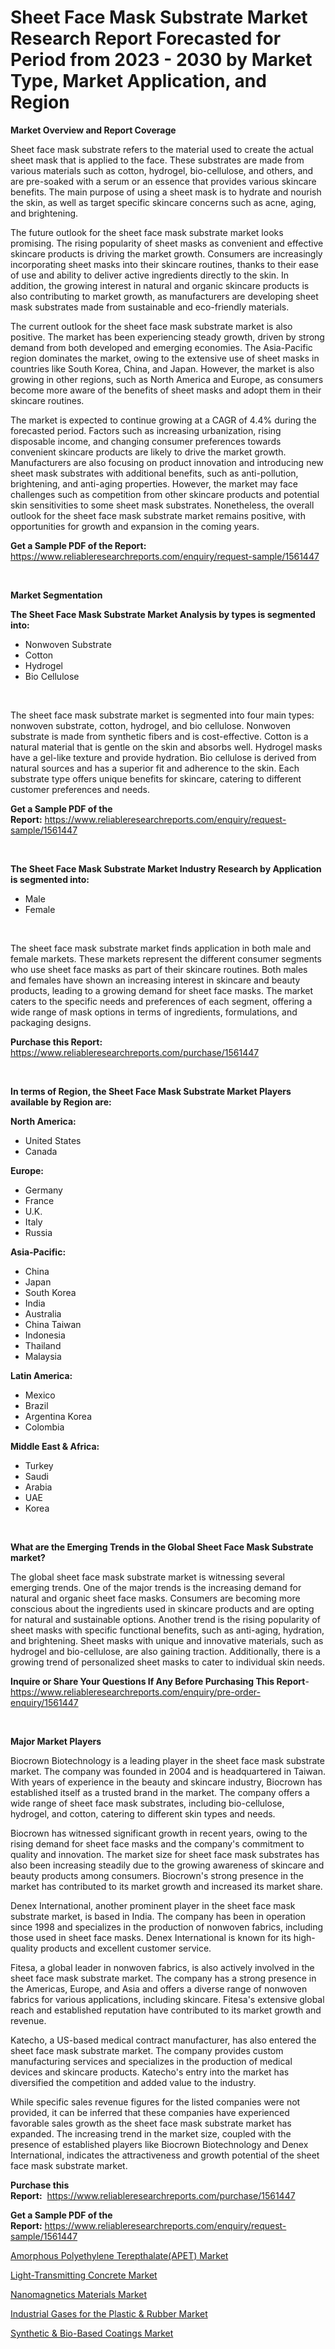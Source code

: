 <p><h1>Sheet Face Mask Substrate Market Research Report Forecasted for Period from 2023 -  2030 by Market Type, Market Application, and Region</h1></p><p><strong>Market Overview and Report Coverage</strong></p>
<p><p>Sheet face mask substrate refers to the material used to create the actual sheet mask that is applied to the face. These substrates are made from various materials such as cotton, hydrogel, bio-cellulose, and others, and are pre-soaked with a serum or an essence that provides various skincare benefits. The main purpose of using a sheet mask is to hydrate and nourish the skin, as well as target specific skincare concerns such as acne, aging, and brightening.</p><p>The future outlook for the sheet face mask substrate market looks promising. The rising popularity of sheet masks as convenient and effective skincare products is driving the market growth. Consumers are increasingly incorporating sheet masks into their skincare routines, thanks to their ease of use and ability to deliver active ingredients directly to the skin. In addition, the growing interest in natural and organic skincare products is also contributing to market growth, as manufacturers are developing sheet mask substrates made from sustainable and eco-friendly materials.</p><p>The current outlook for the sheet face mask substrate market is also positive. The market has been experiencing steady growth, driven by strong demand from both developed and emerging economies. The Asia-Pacific region dominates the market, owing to the extensive use of sheet masks in countries like South Korea, China, and Japan. However, the market is also growing in other regions, such as North America and Europe, as consumers become more aware of the benefits of sheet masks and adopt them in their skincare routines.</p><p>The market is expected to continue growing at a CAGR of 4.4% during the forecasted period. Factors such as increasing urbanization, rising disposable income, and changing consumer preferences towards convenient skincare products are likely to drive the market growth. Manufacturers are also focusing on product innovation and introducing new sheet mask substrates with additional benefits, such as anti-pollution, brightening, and anti-aging properties. However, the market may face challenges such as competition from other skincare products and potential skin sensitivities to some sheet mask substrates. Nonetheless, the overall outlook for the sheet face mask substrate market remains positive, with opportunities for growth and expansion in the coming years.</p></p>
<p><strong>Get a Sample PDF of the Report:</strong> <a href="https://www.reliableresearchreports.com/enquiry/request-sample/1561447">https://www.reliableresearchreports.com/enquiry/request-sample/1561447</a></p>
<p>&nbsp;</p>
<p><strong>Market Segmentation</strong></p>
<p><strong>The Sheet Face Mask Substrate Market Analysis by types is segmented into:</strong></p>
<p><ul><li>Nonwoven Substrate</li><li>Cotton</li><li>Hydrogel</li><li>Bio Cellulose</li></ul></p>
<p>&nbsp;</p>
<p><p>The sheet face mask substrate market is segmented into four main types: nonwoven substrate, cotton, hydrogel, and bio cellulose. Nonwoven substrate is made from synthetic fibers and is cost-effective. Cotton is a natural material that is gentle on the skin and absorbs well. Hydrogel masks have a gel-like texture and provide hydration. Bio cellulose is derived from natural sources and has a superior fit and adherence to the skin. Each substrate type offers unique benefits for skincare, catering to different customer preferences and needs.</p></p>
<p><strong>Get a Sample PDF of the Report:</strong>&nbsp;<a href="https://www.reliableresearchreports.com/enquiry/request-sample/1561447">https://www.reliableresearchreports.com/enquiry/request-sample/1561447</a></p>
<p>&nbsp;</p>
<p><strong>The Sheet Face Mask Substrate Market Industry Research by Application is segmented into:</strong></p>
<p><ul><li>Male</li><li>Female</li></ul></p>
<p>&nbsp;</p>
<p><p>The sheet face mask substrate market finds application in both male and female markets. These markets represent the different consumer segments who use sheet face masks as part of their skincare routines. Both males and females have shown an increasing interest in skincare and beauty products, leading to a growing demand for sheet face masks. The market caters to the specific needs and preferences of each segment, offering a wide range of mask options in terms of ingredients, formulations, and packaging designs.</p></p>
<p><strong>Purchase this Report:</strong>&nbsp; <a href="https://www.reliableresearchreports.com/purchase/1561447">https://www.reliableresearchreports.com/purchase/1561447</a></p>
<p>&nbsp;</p>
<p><strong>In terms of Region, the Sheet Face Mask Substrate Market Players available by Region are:</strong></p>
<p>
    <p> <strong> North America: </strong>
        <ul>
            <li>United States</li>
            <li>Canada</li>
        </ul>
        </p> 
    <p> <strong> Europe: </strong>
        <ul>
            <li>Germany</li>
            <li>France</li>
            <li>U.K.</li>
            <li>Italy</li>
            <li>Russia</li>
        </ul>
        </p> 
    <p> <strong> Asia-Pacific: </strong>
        <ul>
            <li>China</li>
            <li>Japan</li>
            <li>South Korea</li>
            <li>India</li>
            <li>Australia</li>
            <li>China Taiwan</li>
            <li>Indonesia</li>
            <li>Thailand</li>
            <li>Malaysia</li>
        </ul>
        </p> 
    <p> <strong> Latin America: </strong>
        <ul>
            <li>Mexico</li>
            <li>Brazil</li>
            <li>Argentina Korea</li>
            <li>Colombia</li>
        </ul>
        </p> 
    <p> <strong> Middle East & Africa: </strong>
        <ul>
            <li>Turkey</li>
            <li>Saudi</li>
            <li>Arabia</li>
            <li>UAE</li>
            <li>Korea</li>
        </ul>
    </p>
    </p>
<p>&nbsp;</p>
<p><strong>What are the Emerging Trends in the Global Sheet Face Mask Substrate market?</strong></p>
<p><p>The global sheet face mask substrate market is witnessing several emerging trends. One of the major trends is the increasing demand for natural and organic sheet face masks. Consumers are becoming more conscious about the ingredients used in skincare products and are opting for natural and sustainable options. Another trend is the rising popularity of sheet masks with specific functional benefits, such as anti-aging, hydration, and brightening. Sheet masks with unique and innovative materials, such as hydrogel and bio-cellulose, are also gaining traction. Additionally, there is a growing trend of personalized sheet masks to cater to individual skin needs.</p></p>
<p><strong>Inquire or Share Your Questions If Any Before Purchasing This Report</strong>- <a href="https://www.reliableresearchreports.com/enquiry/pre-order-enquiry/1561447">https://www.reliableresearchreports.com/enquiry/pre-order-enquiry/1561447</a></p>
<p>&nbsp;</p>
<p><strong>Major Market Players</strong></p>
<p><p>Biocrown Biotechnology is a leading player in the sheet face mask substrate market. The company was founded in 2004 and is headquartered in Taiwan. With years of experience in the beauty and skincare industry, Biocrown has established itself as a trusted brand in the market. The company offers a wide range of sheet face mask substrates, including bio-cellulose, hydrogel, and cotton, catering to different skin types and needs.</p><p>Biocrown has witnessed significant growth in recent years, owing to the rising demand for sheet face masks and the company's commitment to quality and innovation. The market size for sheet face mask substrates has also been increasing steadily due to the growing awareness of skincare and beauty products among consumers. Biocrown's strong presence in the market has contributed to its market growth and increased its market share.</p><p>Denex International, another prominent player in the sheet face mask substrate market, is based in India. The company has been in operation since 1998 and specializes in the production of nonwoven fabrics, including those used in sheet face masks. Denex International is known for its high-quality products and excellent customer service.</p><p>Fitesa, a global leader in nonwoven fabrics, is also actively involved in the sheet face mask substrate market. The company has a strong presence in the Americas, Europe, and Asia and offers a diverse range of nonwoven fabrics for various applications, including skincare. Fitesa's extensive global reach and established reputation have contributed to its market growth and revenue.</p><p>Katecho, a US-based medical contract manufacturer, has also entered the sheet face mask substrate market. The company provides custom manufacturing services and specializes in the production of medical devices and skincare products. Katecho's entry into the market has diversified the competition and added value to the industry.</p><p>While specific sales revenue figures for the listed companies were not provided, it can be inferred that these companies have experienced favorable sales growth as the sheet face mask substrate market has expanded. The increasing trend in the market size, coupled with the presence of established players like Biocrown Biotechnology and Denex International, indicates the attractiveness and growth potential of the sheet face mask substrate market.</p></p>
<p><strong>Purchase this Report:</strong>&nbsp;&nbsp;<a href="https://www.reliableresearchreports.com/purchase/1561447">https://www.reliableresearchreports.com/purchase/1561447</a></p>
<p></p>
<p><strong>Get a Sample PDF of the Report:</strong>&nbsp;<a href="https://www.reliableresearchreports.com/enquiry/request-sample/1561447">https://www.reliableresearchreports.com/enquiry/request-sample/1561447</a></p>
<p><p><a href="https://github.com/WillieWoodard/Market-Research-Report-List-2/blob/main/amorphous-polyethylene-terepthalateapet-market.md">Amorphous Polyethylene Terepthalate(APET) Market</a></p><p><a href="https://github.com/CliffMedina6/Market-Research-Report-List-2/blob/main/light-transmitting-concrete-market.md">Light-Transmitting Concrete Market</a></p><p><a href="https://github.com/BryceTownsendr/Market-Research-Report-List-2/blob/main/nanomagnetics-materials-market.md">Nanomagnetics Materials Market</a></p><p><a href="https://github.com/RickHolmes3/Market-Research-Report-List-2/blob/main/industrial-gases-for-the-plastic-rubber-market.md">Industrial Gases for the Plastic & Rubber Market</a></p><p><a href="https://github.com/PeterParrish5/Market-Research-Report-List-2/blob/main/synthetic-bio-based-coatings-market.md">Synthetic & Bio-Based Coatings Market</a></p></p>
